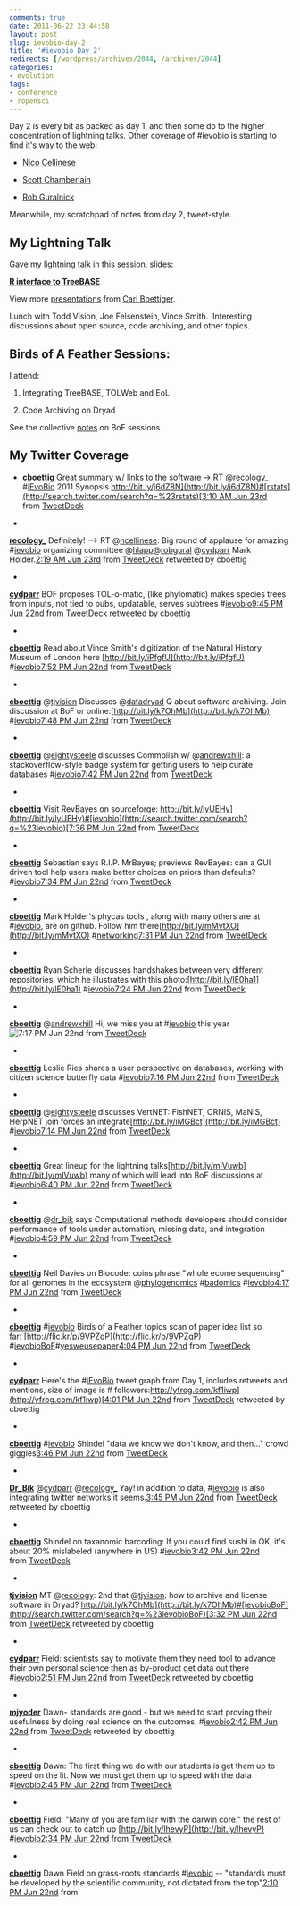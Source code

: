```yaml
---
comments: true
date: 2011-06-22 23:44:58
layout: post
slug: ievobio-day-2
title: '#ievobio Day 2'
redirects: [/wordpress/archives/2044, /archives/2044]
categories:
- evolution
tags:
- conference
- ropensci
---
```


Day 2 is every bit as packed as day 1, and then some do to the higher concentration of lightning talks. Other coverage of #ievobio is starting to find it's way to the web:



	
  * [Nico Cellinese](http://cellinese.blogspot.com/2011/06/my-post-ievobio-meeting-emotional.html)

	
  * [Scott Chamberlain](http://r-ecology.blogspot.com/2011/06/ievobio-2011-synopsis.html?utm_source=twitterfeed&utm_medium=twitter)

	
  * [Rob Guralnick](http://soyouthinkyoucandigitize.wordpress.com/2011/06/30/a-confluence-of-drawers/)


Meanwhile, my scratchpad of notes from day 2, tweet-style.









## My Lightning Talk


Gave my lightning talk in this session, slides:




**[R interface to TreeBASE](http://www.slideshare.net/cboettig/r-interface-to-treebase)**


View more [presentations](http://www.slideshare.net/) from [Carl Boettiger](http://www.slideshare.net/cboettig).





Lunch with Todd Vision, Joe Felsenstein, Vince Smith.  Interesting discussions about open source, code archiving, and other topics.


## Birds of A Feather Sessions:


I attend:



	
  1. Integrating TreeBASE, TOLWeb and EoL

	
  2. Code Archiving on Dryad


See the collective [notes](http://bit.ly/lfLCgG) on BoF sessions.


## My Twitter Coverage





	
  * **[cboettig](http://twitter.com/cboettig)** Great summary w/ links to the software -> RT @[recology_](http://twitter.com/recology_) #[iEvoBio](http://search.twitter.com/search?q=%23iEvoBio) 2011 Synopsis [http://bit.ly/j6dZ8N](http://bit.ly/j6dZ8N)#[rstats](http://search.twitter.com/search?q=%23rstats)[3:10 AM Jun 23rd](http://twitter.com/cboettig/status/83733644950257664) from [TweetDeck](http://www.tweetdeck.com/)

	
  * 





**[recology_](http://twitter.com/recology_)** Definitely! --> RT @[ncellinese](http://twitter.com/ncellinese): Big round of applause for amazing #[ievobio](http://search.twitter.com/search?q=%23ievobio) organizing committee @[hlapp](http://twitter.com/hlapp)@[robgural](http://twitter.com/robgural) @[cydparr](http://twitter.com/cydparr) Mark Holder.[2:19 AM Jun 23rd](http://twitter.com/recology_/status/83720703022608387) from [TweetDeck](http://www.tweetdeck.com/) retweeted by cboettig





	
  * 





**[cydparr](http://twitter.com/cydparr)** BOF proposes TOL-o-matic, (like phylomatic) makes species trees from inputs, not tied to pubs, updatable, serves subtrees #[ievobio](http://search.twitter.com/search?q=%23ievobio)[9:45 PM Jun 22nd](http://twitter.com/cydparr/status/83651748425773056) from [TweetDeck](http://www.tweetdeck.com/) retweeted by cboettig





	
  * 





**[cboettig](http://twitter.com/cboettig)** Read about Vince Smith's digitization of the Natural History Museum of London here [http://bit.ly/iPfgfU](http://bit.ly/iPfgfU) #[ievobio](http://search.twitter.com/search?q=%23ievobio)[7:52 PM Jun 22nd](http://twitter.com/cboettig/status/83623343324020736) from [TweetDeck](http://www.tweetdeck.com/)





	
  * 





**[cboettig](http://twitter.com/cboettig)** @[tjvision](http://twitter.com/tjvision) Discusses @[datadryad](http://twitter.com/datadryad) Q about software archiving. Join discussion at BoF or online:[http://bit.ly/k7OhMb](http://bit.ly/k7OhMb) #[ievobio](http://search.twitter.com/search?q=%23ievobio)[7:48 PM Jun 22nd](http://twitter.com/cboettig/status/83622358358818816) from [TweetDeck](http://www.tweetdeck.com/)





	
  * 





**[cboettig](http://twitter.com/cboettig)** @[eightysteele](http://twitter.com/eightysteele) discusses Commplish w/ @[andrewxhill](http://twitter.com/andrewxhill): a stackoverflow-style badge system for getting users to help curate databases #[ievobio](http://search.twitter.com/search?q=%23ievobio)[7:42 PM Jun 22nd](http://twitter.com/cboettig/status/83620804792815616) from [TweetDeck](http://www.tweetdeck.com/)





	
  * 





**[cboettig](http://twitter.com/cboettig)** Visit RevBayes on sourceforge: [http://bit.ly/lyUEHy](http://bit.ly/lyUEHy)#[ievobio](http://search.twitter.com/search?q=%23ievobio)[7:36 PM Jun 22nd](http://twitter.com/cboettig/status/83619492516724736) from [TweetDeck](http://www.tweetdeck.com/)





	
  * 





**[cboettig](http://twitter.com/cboettig)** Sebastian says R.I.P. MrBayes; previews RevBayes: can a GUI driven tool help users make better choices on priors than defaults? #[ievobio](http://search.twitter.com/search?q=%23ievobio)[7:34 PM Jun 22nd](http://twitter.com/cboettig/status/83618973891043328) from [TweetDeck](http://www.tweetdeck.com/)





	
  * 





**[cboettig](http://twitter.com/cboettig)** Mark Holder's phycas tools , along with many others are at #[ievobio](http://search.twitter.com/search?q=%23ievobio), are on github. Follow him there[http://bit.ly/mMvtXO](http://bit.ly/mMvtXO) #[networking](http://search.twitter.com/search?q=%23networking)[7:31 PM Jun 22nd](http://twitter.com/cboettig/status/83618244166029314) from [TweetDeck](http://www.tweetdeck.com/)





	
  * 





**[cboettig](http://twitter.com/cboettig)** Ryan Scherle discusses handshakes between very different repositories, which he illustrates with this photo:[http://bit.ly/lE0ha1](http://bit.ly/lE0ha1) #[ievobio](http://search.twitter.com/search?q=%23ievobio)[7:24 PM Jun 22nd](http://twitter.com/cboettig/status/83616415172661248) from [TweetDeck](http://www.tweetdeck.com/)





	
  * 





**[cboettig](http://twitter.com/cboettig)** @[andrewxhill](http://twitter.com/andrewxhill) Hi, we miss you at #[ievobio](http://search.twitter.com/search?q=%23ievobio) this year![7:17 PM Jun 22nd](http://twitter.com/cboettig/status/83614570454843393) from [TweetDeck](http://www.tweetdeck.com/)





	
  * 





**[cboettig](http://twitter.com/cboettig)** Leslie Ries shares a user perspective on databases, working with citizen science butterfly data #[ievobio](http://search.twitter.com/search?q=%23ievobio)[7:16 PM Jun 22nd](http://twitter.com/cboettig/status/83614271669415936) from [TweetDeck](http://www.tweetdeck.com/)





	
  * 





**[cboettig](http://twitter.com/cboettig)** @[eightysteele](http://twitter.com/eightysteele) discusses VertNET: FishNET, ORNIS, MaNIS, HerpNET join forces an integrate[http://bit.ly/iMGBct](http://bit.ly/iMGBct) #[ievobio](http://search.twitter.com/search?q=%23ievobio)[7:14 PM Jun 22nd](http://twitter.com/cboettig/status/83613808119119872) from [TweetDeck](http://www.tweetdeck.com/)





	
  * 





**[cboettig](http://twitter.com/cboettig)** Great lineup for the lightning talks[http://bit.ly/mIVuwb](http://bit.ly/mIVuwb) many of which will lead into BoF discussions at #[ievobio](http://search.twitter.com/search?q=%23ievobio)[6:40 PM Jun 22nd](http://twitter.com/cboettig/status/83605220688527360) from [TweetDeck](http://www.tweetdeck.com/)





	
  * 





**[cboettig](http://twitter.com/cboettig)** @[dr_bik](http://twitter.com/dr_bik) says Computational methods developers should consider performance of tools under automation, missing data, and integration #[ievobio](http://search.twitter.com/search?q=%23ievobio)[4:59 PM Jun 22nd](http://twitter.com/cboettig/status/83579921410166784) from [TweetDeck](http://www.tweetdeck.com/)





	
  * 





**[cboettig](http://twitter.com/cboettig)** Neil Davies on Biocode: coins phrase "whole ecome sequencing" for all genomes in the ecosystem @[phylogenomics](http://twitter.com/phylogenomics) #[badomics](http://search.twitter.com/search?q=%23badomics) #[ievobio](http://search.twitter.com/search?q=%23ievobio)[4:17 PM Jun 22nd](http://twitter.com/cboettig/status/83569297192005632) from [TweetDeck](http://www.tweetdeck.com/)





	
  * 





**[cboettig](http://twitter.com/cboettig)** #[ievobio](http://search.twitter.com/search?q=%23ievobio) Birds of a Feather topics scan of paper idea list so far: [http://flic.kr/p/9VPZqP](http://flic.kr/p/9VPZqP) #[ievobioBoF](http://search.twitter.com/search?q=%23ievobioBoF)#[yesweusepaper](http://search.twitter.com/search?q=%23yesweusepaper)[4:04 PM Jun 22nd](http://twitter.com/cboettig/status/83566123139870721) from [TweetDeck](http://www.tweetdeck.com/)





	
  * 





**[cydparr](http://twitter.com/cydparr)** Here's the #[iEvoBio](http://search.twitter.com/search?q=%23iEvoBio) tweet graph from Day 1, includes retweets and mentions, size of image is # followers:[http://yfrog.com/kf1iwp](http://yfrog.com/kf1iwp)[4:01 PM Jun 22nd](http://twitter.com/cydparr/status/83565356911820800) from [TweetDeck](http://www.tweetdeck.com/) retweeted by cboettig





	
  * 





**[cboettig](http://twitter.com/cboettig)** #[ievobio](http://search.twitter.com/search?q=%23ievobio) Shindel "data we know we don't know, and then..." crowd giggles[3:46 PM Jun 22nd](http://twitter.com/cboettig/status/83561525515788288) from [TweetDeck](http://www.tweetdeck.com/)





	
  * 





**[Dr_Bik](http://twitter.com/Dr_Bik)** @[cydparr](http://twitter.com/cydparr) @[recology_](http://twitter.com/recology_) Yay! in addition to data, #[ievobio](http://search.twitter.com/search?q=%23ievobio) is also integrating twitter networks it seems.[3:45 PM Jun 22nd](http://twitter.com/Dr_Bik/status/83561280983678978) from [TweetDeck](http://www.tweetdeck.com/) retweeted by cboettig





	
  * 





**[cboettig](http://twitter.com/cboettig)** Shindel on taxanomic barcoding: If you could find sushi in OK, it's about 20% mislabeled (anywhere in US) #[ievobio](http://search.twitter.com/search?q=%23ievobio)[3:42 PM Jun 22nd](http://twitter.com/cboettig/status/83560564089036801) from [TweetDeck](http://www.tweetdeck.com/)





	
  * 





**[tjvision](http://twitter.com/tjvision)** MT @[recology](http://twitter.com/recology): 2nd that @[tjvision](http://twitter.com/tjvision): how to archive and license software in Dryad? [http://bit.ly/k7OhMb](http://bit.ly/k7OhMb)#[ievobioBoF](http://search.twitter.com/search?q=%23ievobioBoF)[3:32 PM Jun 22nd](http://twitter.com/tjvision/status/83558022101733376) from [TweetDeck](http://www.tweetdeck.com/) retweeted by cboettig





	
  * 





**[cydparr](http://twitter.com/cydparr)** Field: scientists say to motivate them they need tool to advance their own personal science then as by-product get data out there #[ievobio](http://search.twitter.com/search?q=%23ievobio)[2:51 PM Jun 22nd](http://twitter.com/cydparr/status/83547749722755072) from [TweetDeck](http://www.tweetdeck.com/) retweeted by cboettig





	
  * 





**[mjyoder](http://twitter.com/mjyoder)** Dawn- standards are good - but we need to start proving their usefulness by doing real science on the outcomes. #[ievobio](http://search.twitter.com/search?q=%23ievobio)[2:42 PM Jun 22nd](http://twitter.com/mjyoder/status/83545486841221120) from [TweetDeck](http://www.tweetdeck.com/) retweeted by cboettig





	
  * 





**[cboettig](http://twitter.com/cboettig)** Dawn: The first thing we do with our students is get them up to speed on the lit. Now we must get them up to speed with the data #[ievobio](http://search.twitter.com/search?q=%23ievobio)[2:46 PM Jun 22nd](http://twitter.com/cboettig/status/83546289559703552) from [TweetDeck](http://www.tweetdeck.com/)





	
  * 





**[cboettig](http://twitter.com/cboettig)** Field: "Many of you are familiar with the darwin core." the rest of us can check out to catch up [http://bit.ly/lhevyP](http://bit.ly/lhevyP) #[ievobio](http://search.twitter.com/search?q=%23ievobio)[2:34 PM Jun 22nd](http://twitter.com/cboettig/status/83543334185992192) from [TweetDeck](http://www.tweetdeck.com/)





	
  * 





**[cboettig](http://twitter.com/cboettig)** Dawn Field on grass-roots standards #[ievobio](http://search.twitter.com/search?q=%23ievobio) -- "standards must be developed by the scientific community, not dictated from the top"[2:10 PM Jun 22nd](http://twitter.com/cboettig/status/83537341133754368) from











 


